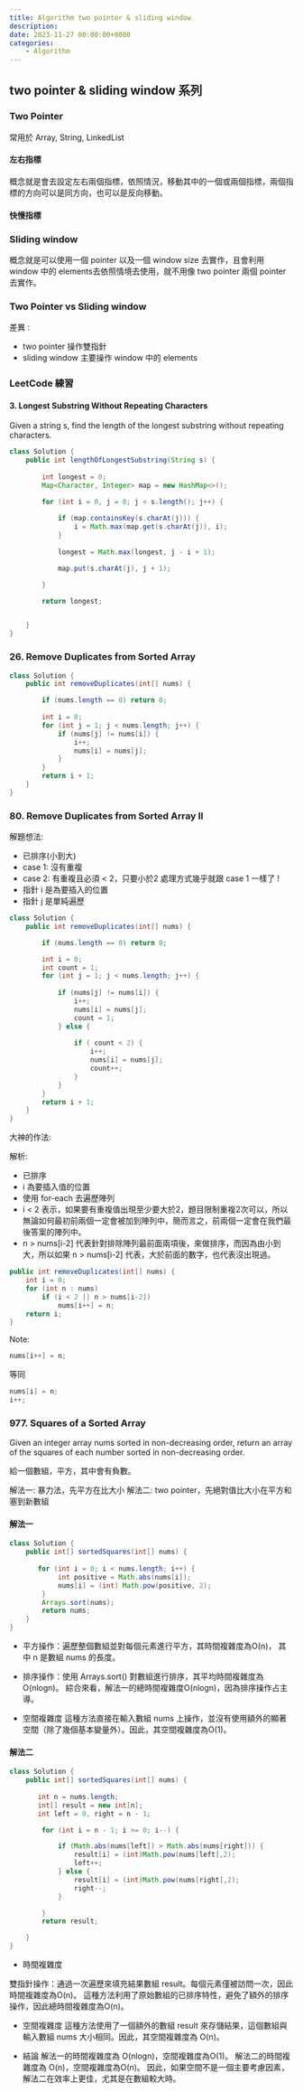 ```yaml
---
title: Algorithm two pointer & sliding window
description:
date: 2023-11-27 00:00:00+0000
categories:
    - Algorithm
---
```


##  two pointer & sliding window 系列


### Two Pointer

常用於 Array, String, LinkedList

#### 左右指標
概念就是會去設定左右兩個指標，依照情況，移動其中的一個或兩個指標，兩個指標的方向可以是同方向，也可以是反向移動。

#### 快慢指標


### Sliding window

概念就是可以使用一個 pointer 以及一個 window size 去實作，且會利用 window 中的 elements去依照情境去使用，就不用像 two pointer 兩個 pointer 去實作。

### Two Pointer vs Sliding window

差異 :
- two pointer 操作雙指針
- sliding window 主要操作 window 中的 elements 

### LeetCode 練習

#### 3. Longest Substring Without Repeating Characters
Given a string s, find the length of the longest substring without repeating characters.

```java
class Solution {
    public int lengthOfLongestSubstring(String s) {
        
        int longest = 0;
        Map<Character, Integer> map = new HashMap<>();

        for (int i = 0, j = 0; j < s.length(); j++) {
            
            if (map.containsKey(s.charAt(j))) {
                i = Math.max(map.get(s.charAt(j)), i);
            }
            
            longest = Math.max(longest, j - i + 1);

            map.put(s.charAt(j), j + 1);

        }

        return longest;


    }
}
```

### 26. Remove Duplicates from Sorted Array


```java
class Solution {
    public int removeDuplicates(int[] nums) {

        if (nums.length == 0) return 0;
        
        int i = 0;
        for (int j = 1; j < nums.length; j++) {
            if (nums[j] != nums[i]) {
                i++;
                nums[i] = nums[j];
            }
        }
        return i + 1;
    }
}
```

### 80. Remove Duplicates from Sorted Array II

解題想法:
* 已排序(小到大)
* case 1: 沒有重複
* case 2: 有重複且必須 < 2，只要小於2 處理方式幾乎就跟 case 1 一樣了 !
* 指針 i 是為要插入的位置
* 指針 j 是單純遍歷

```java
class Solution {
    public int removeDuplicates(int[] nums) {

        if (nums.length == 0) return 0;

        int i = 0;
        int count = 1;
        for (int j = 1; j < nums.length; j++) {
            
            if (nums[j] != nums[i]) {
                i++;
                nums[i] = nums[j];
                count = 1;
            } else {
                
                if ( count < 2) {
                    i++;
                    nums[i] = nums[j];
                    count++;
                }
            }
        }
        return i + 1;
    }
}
```

大神的作法:

解析:

* 已排序
* i 為要插入值的位置
* 使用 for-each 去遍歷陣列
* i < 2 表示，如果要有重複值出現至少要大於2，題目限制重複2次可以，所以無論如何最初前兩個一定會被加到陣列中，簡而言之，前兩個一定會在我們最後答案的陣列中。
* n > nums[i-2] 代表針對排除陣列最前面兩項後，來做排序，而因為由小到大，所以如果
n > nums[i-2] 代表，大於前面的數字，也代表沒出現過。

```java
public int removeDuplicates(int[] nums) {
    int i = 0;
    for (int n : nums)
        if (i < 2 || n > nums[i-2])
            nums[i++] = n;
    return i;
}
```
Note:
```java
nums[i++] = n;
```
等同
```java
nums[i] = n;
i++;
```

### 977. Squares of a Sorted Array

Given an integer array nums sorted in non-decreasing order, return an array of the squares of each number sorted in non-decreasing order.

給一個數組，平方，其中會有負數。

解法一: 暴力法，先平方在比大小
解法二: two pointer，先絕對值比大小在平方和塞到新數組

#### 解法一

```java
class Solution {
    public int[] sortedSquares(int[] nums) {
        
       for (int i = 0; i < nums.length; i++) {
            int positive = Math.abs(nums[i]);
            nums[i] = (int) Math.pow(positive, 2);
        }
        Arrays.sort(nums);
        return nums;
    }
}
```
* 平方操作：遍歷整個數組並對每個元素進行平方，其時間複雜度為O(n)，
 其中 n 是數組 nums 的長度。

* 排序操作：使用 Arrays.sort() 對數組進行排序，其平均時間複雜度為O(nlogn)。
 綜合來看，解法一的總時間複雜度O(nlogn)，因為排序操作占主導。

* 空間複雜度
 這種方法直接在輸入數組 nums 上操作，並沒有使用額外的顯著空間（除了幾個基本變量外）。因此，其空間複雜度為O(1)。

#### 解法二
```java
class Solution {
    public int[] sortedSquares(int[] nums) {
        
       int n = nums.length;
       int[] result = new int[n];
       int left = 0, right = n - 1;

        for (int i = n - 1; i >= 0; i--) {

            if (Math.abs(nums[left]) > Math.abs(nums[right])) {
                result[i] = (int)Math.pow(nums[left],2);
                left++;
            } else {
                result[i] = (int)Math.pow(nums[right],2);
                right--;
            }

        }
        return result;

    }
}
```
* 時間複雜度

雙指針操作：通過一次遍歷來填充結果數組 result。每個元素僅被訪問一次，因此時間複雜度為O(n)。
這種方法利用了原始數組的已排序特性，避免了額外的排序操作，因此總時間複雜度為O(n)。

* 空間複雜度
這種方法使用了一個額外的數組 result 來存儲結果，這個數組與輸入數組 nums 大小相同。因此，其空間複雜度為 O(n)。

* 結論
解法一的時間複雜度為 O(nlogn)，空間複雜度為O(1)。
解法二的時間複雜度為 O(n)，空間複雜度為O(n)。
因此，如果空間不是一個主要考慮因素，解法二在效率上更佳，尤其是在數組較大時。

